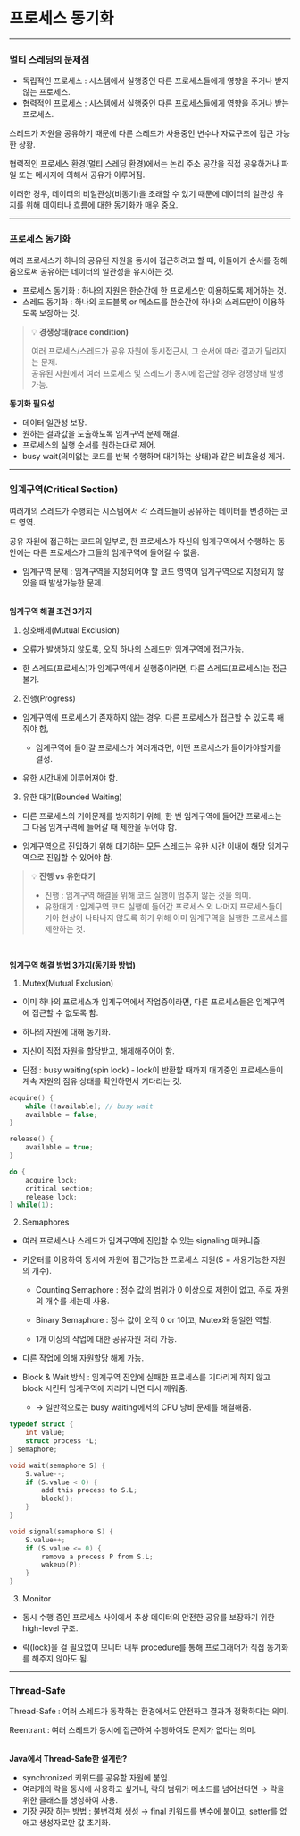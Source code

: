 # 프로세스 동기화

---

### 멀티 스레딩의 문제점

- 독립적인 프로세스 : 시스템에서 실행중인 다른 프로세스들에게 영향을 주거나 받지 않는 프로세스.
- 협력적인 프로세스 : 시스템에서 실행중인 다른 프로세스들에게 영향을 주거나 받는 프로세스.

스레드가 자원을 공유하기 때문에 다른 스레드가 사용중인 변수나 자료구조에 접근 가능한 상황.

협력적인 프로세스 환경(멀티 스레딩 환경)에서는 논리 주소 공간을 직접 공유하거나 파일 또는 메시지에 의해서 공유가 이루어짐.

이러한 경우, 데이터의 비일관성(비동기)을 초래할 수 있기 때문에 데이터의 일관성 유지를 위해 데이터나 흐름에 대한 동기화가 매우 중요.

---

### 프로세스 동기화

여러 프로세스가 하나의 공유된 자원을 동시에 접근하려고 할 때, 이들에게 순서를 정해줌으로써 공유하는 데이터의 일관성을 유지하는 것.

- 프로세스 동기화 : 하나의 자원은 한순간에 한 프로세스만 이용하도록 제어하는 것.
- 스레드 동기화 : 하나의 코드블록 or 메소드를 한순간에 하나의 스레드만이 이용하도록 보장하는 것.

> 💡 **경쟁상태(race condition)**
>
> 여러 프로세스/스레드가 공유 자원에 동시접근시, 그 순서에 따라 결과가 달라지는 문제.</br>
> 공유된 자원에서 여러 프로세스 및 스레드가 동시에 접근할 경우 경쟁상태 발생 가능.

**동기화 필요성**

- 데이터 일관성 보장.
- 원하는 결과값을 도출하도록 임계구역 문제 해결.
- 프로세스의 실행 순서를 원하는대로 제어.
- busy wait(의미없는 코드를 반복 수행하며 대기하는 상태)과 같은 비효율성 제거.

---

### 임계구역(Critical Section)

여러개의 스레드가 수행되는 시스템에서  각 스레드들이 공유하는 데이터를 변경하는 코드 영역.

공유 자원에 접근하는 코드의 일부로, 한 프로세스가 자신의 임계구역에서 수행하는 동안에는 다른 프로세스가 그들의 임계구역에 들어갈 수 없음.

- 임계구역 문제 : 임계구역을 지정되어야 할 코드 영역이 임계구역으로 지정되지 않았을 때 발생가능한 문제.
</br></br>

**임계구역 해결 조건 3가지**

1. 상호배제(Mutual Exclusion)

- 오류가 발생하지 않도록, 오직 하나의 스레드만 임계구역에 접근가능.

- 한 스레드(프로세스)가 임계구역에서 실행중이라면, 다른 스레드(프로세스)는 접근불가.

2. 진행(Progress)

- 임계구역에 프로세스가 존재하지 않는 경우, 다른 프로세스가 접근할 수 있도록 해줘야 함,

  - 임계구역에 들어갈 프로세스가 여러개라면, 어떤 프로세스가 들어가야할지를 결정.

- 유한 시간내에 이루어져야 함.

3. 유한 대기(Bounded Waiting)

- 다른 프로세스의 기아문제를 방지하기 위해, 한 번 임계구역에 들어간 프로세스는 그 다음 임계구역에 들어갈 때 제한을 두어야 함.

- 임계구역으로 진입하기 위해 대기하는 모든 스레드는 유한 시간 이내에 해당 임계구역으로 진입할 수 있어야 함.

> 💡 **진행 vs 유한대기**
>
> - 진행 : 임계구역 해결을 위해 코드 실행이 멈추지 않는 것을 의미.
> - 유한대기 : 임계구역 코드 실행에 들어간 프로세스 외 나머지 프로세스들이 기아 현상이 나타나지 않도록 하기 위해 이미 임계구역을 실행한 프로세스를 제한하는 것.

</br>

**임계구역 해결 방법 3가지(동기화 방법)**

1. Mutex(Mutual Exclusion)

- 이미 하나의 프로세스가 임계구역에서 작업중이라면, 다른 프로세스들은 임계구역에 접근할 수 없도록 함.

- 하나의 자원에 대해 동기화.

- 자신이 직접 자원을 할당받고, 해제해주어야 함.

- 단점 : busy waiting(spin lock) - lock이 반환할 때까지 대기중인 프로세스들이 계속 자원의 점유 상태를 확인하면서 기다리는 것.

```c
acquire() {
	while (!available); // busy wait
	available = false;
}

release() {
	available = true;
}

do {
	acquire lock;
	critical section;
	release lock;
} while(1);
```

2. Semaphores

- 여러 프로세스나 스레드가 임계구역에 진입할 수 있는 signaling 매커니즘.

- 카운터를 이용하여 동시에 자원에 접근가능한 프로세스 지원(S = 사용가능한 자원의 개수).

  - Counting Semaphore : 정수 값의 범위가 0 이상으로 제한이 없고, 주로 자원의 개수를 세는데 사용.
  - Binary Semaphore : 정수 값이 오직 0 or 1이고, Mutex와 동일한 역할.

  - 1개 이상의 작업에 대한 공유자원 처리 가능.

- 다른 작업에 의해 자원할당 해제 가능.

- Block & Wait 방식 : 임계구역 진입에 실패한 프로세스를 기다리게 하지 않고 block 시킨뒤 임계구역에 자리가 나면 다시 깨워줌.

  - → 일반적으로는 busy waiting에서의 CPU 낭비 문제를 해결해줌.

```c
typedef struct {
	int value;
	struct process *L;
} semaphore;

void wait(semaphore S) {
	S.value--;
	if (S.value < 0) {
		add this process to S.L;
		block();
	}
}

void signal(semaphore S) {
	S.value++;
	if (S.value <= 0) {
		remove a process P from S.L;
		wakeup(P);
	}
}
```

3. Monitor

- 동시 수행 중인 프로세스 사이에서 추상 데이터의 안전한 공유를 보장하기 위한 high-level 구조.

- 락(lock)을 걸 필요없이 모니터 내부 procedure를 통해 프로그래머가 직접 동기화를 해주지 않아도 됨.

---

### Thread-Safe

Thread-Safe : 여러 스레드가 동작하는 환경에서도 안전하고 결과가 정확하다는 의미.

Reentrant : 여러 스레드가 동시에 접근하여 수행하여도 문제가 없다는 의미.
</br></br>

**Java에서 Thread-Safe한 설계란?**

- synchronized 키워드를 공유할 자원에 붙임.
- 여러개의 락을 동시에 사용하고 싶거나, 락의 범위가 메소드를 넘어선다면 → 락을 위한 클래스를 생성하여 사용.
- 가장 권장 하는 방법 : 불변객체 생성 → final 키워드를 변수에 붙이고, setter를 없애고 생성자로만 값 초기화.
